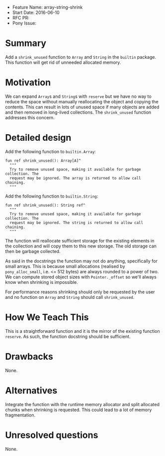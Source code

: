 - Feature Name: array-string-shrink
- Start Date: 2016-06-10
- RFC PR:
- Pony Issue:

# Summary

Add a `shrink_unused` function to `Array` and `String` in the `builtin` package. This function will get rid of unneeded allocated memory.

# Motivation

We can expand `Array`s and `String`s with `reserve` but we have no way to reduce the space without manually reallocating the object and copying the contents. This can result in lots of unused space if many objects are added and then removed in long-lived collections. The `shrink_unused` function addresses this concern.

# Detailed design

Add the following function to `builtin.Array`:

```pony
fun ref shrink_unused(): Array[A]^
  """
  Try to remove unused space, making it available for garbage collection. The
  request may be ignored. The array is returned to allow call chaining.
  """
```

Add the following function to `builtin.String`:

```pony
fun ref shrink_unused(): String ref^
  """
  Try to remove unused space, making it available for garbage collection. The
  request may be ignored. The string is returned to allow call chaining.
  """
```

The function will reallocate sufficient storage for the existing elements in the collection and will copy them to this new storage. The old storage can then be garbage collected.

As said in the docstrings the function may not do anything, specifically for small arrays. This is because small allocations (realised by `pony_alloc_small`, i.e. <= 512 bytes) are always rounded to a power of two. We can compute stored object sizes with `Pointer._offset` so we'll always know when shrinking is impossible.

For performance reasons shrinking should only be requested by the user and no function on `Array` and `String` should call `shrink_unused`.

# How We Teach This

This is a straightforward function and it is the mirror of the existing function `reserve`. As such, the function docstring should be sufficient.

# Drawbacks

None.

# Alternatives

Integrate the function with the runtime memory allocator and split allocated chunks when shrinking is requested. This could lead to a lot of memory fragmentation.

# Unresolved questions

None.
